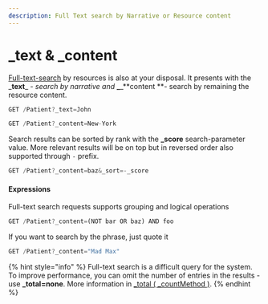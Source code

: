```yaml
---
description: Full Text search by Narrative or Resource content
---
```


# \_text & \_content

[Full-text-search](https://en.wikipedia.org/wiki/Full-text_search) by resources is also at your disposal. It presents with the \_**text**_ - _search by narrative and_ **\_**_**content **- search by remaining the resource content.

```javascript
GET /Patient?_text=John
```

```javascript
GET /Patient?_content=New-York
```

Search results can be sorted by rank with the **\_score** search-parameter value. More relevant results will be on top but in reversed order also supported through `-` prefix.

```javascript
GET /Patient?_content=baz&_sort=-_score
```

#### Expressions

Full-text search requests supports grouping and logical operations

```javascript
GET /Patient?_content=(NOT bar OR baz) AND foo
```

If you want to search by the phrase, just quote it

```javascript
GET /Patient?_content="Mad Max"
```

{% hint style="info" %}
Full-text search is a difficult query for the system. To improve performance, you can omit the number of entries in the results - use **\_total=none**. More information in [\_total ( \_countMethod )](./#\_total-\_countmethod).
{% endhint %}

